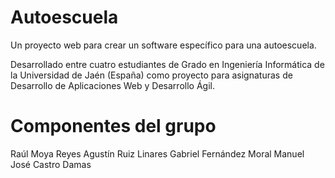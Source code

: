 Autoescuela
===========

Un proyecto web para crear un software específico para una autoescuela. 

Desarrollado entre cuatro estudiantes de Grado en Ingeniería Informática de la Universidad de Jaén (España) como proyecto para asignaturas de Desarrollo de Aplicaciones Web y Desarrollo Ágil.

# Componentes del grupo

Raúl Moya Reyes
Agustín Ruiz Linares
Gabriel Fernández Moral
Manuel José Castro Damas
